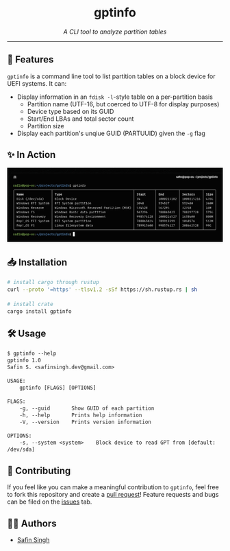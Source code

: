 <h1 align="center">gptinfo</h1>

<p align="center">
    <i>A CLI tool to analyze partition tables</i>
    <hr />
</p>

## 🦀 Features

`gptinfo` is a command line tool to list partition tables on a block device for UEFI systems. It can:

- Display information in an `fdisk -l`-style table on a per-partition basis
  - Partition name (UTF-16, but coerced to UTF-8 for display purposes)
  - Device type based on its GUID
  - Start/End LBAs and total sector count
  - Partition size
- Display each partition's unqiue GUID (PARTUUID) given the `-g` flag

## ✨ In Action

<img src="./assets/ss.png" />

## 📥 Installation

```sh
# install cargo through rustup
curl --proto '=https' --tlsv1.2 -sSf https://sh.rustup.rs | sh

# install crate
cargo install gptinfo
```

## 🛠️ Usage

```
$ gptinfo --help
gptinfo 1.0
Safin S. <safinsingh.dev@gmail.com>

USAGE:
    gptinfo [FLAGS] [OPTIONS]

FLAGS:
    -g, --guid       Show GUID of each partition
    -h, --help       Prints help information
    -V, --version    Prints version information

OPTIONS:
    -s, --system <system>    Block device to read GPT from [default: /dev/sda]
```

## 🔮 Contributing

If you feel like you can make a meaningful contribution to `gptinfo`, feel free to fork this repository and create a [pull request](https://github.com/safinsingh/gptinfo/pulls)! Feature requests and bugs can be filed on the [issues](https://github.com/safinsingh/gptinfo/issues) tab.

## 👨‍💻 Authors

- [Safin Singh](https://safin.dev)
